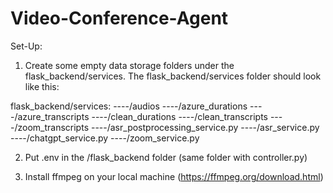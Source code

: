 # Video-Conference-Agent

Set-Up:

1. Create some empty data storage folders under the flask_backend/services.
The flask_backend/services folder should look like this:

flask_backend/services:
----/audios
----/azure_durations
----/azure_transcripts
----/clean_durations
----/clean_transcripts
----/zoom_transcripts
----/asr_postprocessing_service.py
----/asr_service.py
----/chatgpt_service.py
----/zoom_service.py

2. Put .env in the /flask_backend folder (same folder with controller.py)

3. Install ffmpeg on your local machine (https://ffmpeg.org/download.html)